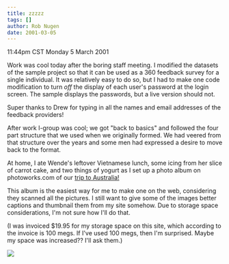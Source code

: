 ```yaml
---
title: zzzzz
tags: []
author: Rob Nugen
date: 2001-03-05
---
```


<title></title>
<p class=date>11:44pm CST Monday 5 March 2001</p>

<p>Work was cool today after the boring staff meeting.  I modified the
datasets of the sample project so that it can be used as a 360
feedback survey for a single individual.  It was relatively easy to do
so, but I had to make one code modification to turn <em>off</em> the
display of each user's password at the login screen.  The sample
displays the passwords, but a live version should not.</p>

<p>Super thanks to Drew for typing in all the names and email
addresses of the feedback providers!</p>

<p>After work I-group was cool; we got "back to basics" and followed
the four part structure that we used when we originally formed.  We
had veered from that structure over the years and some men had
expressed a desire to move back to the format.</p>

<p>At home, I ate Wende's leftover Vietnamese lunch, some icing from
her slice of carrot cake, and two things of yogurt as I set up a photo
album on photoworks.com of our <a
href="http://photomail.photoworks.com/sharing/album.asp?Key=7283496192300600">trip
to Australia!</a></p>

<p>This album is the easiest way for me to make one on the web,
considering they scanned all the pictures.  I still want to give some
of the images better captions and thumbnail them from my site somehow.
Due to storage space considerations, I'm not sure how I'll do
that.</p>

<p>(I was invoiced $19.95 for my storage space on this site, which
according to the invoice is 100 megs.  If I've used 100 megs, then I'm
surprised.  Maybe my space was increased??  I'll ask them.)</p>

<p><img src='/images/rob/wL-ROB.gif'/></p>


